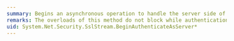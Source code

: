 ```yaml
---
summary: Begins an asynchronous operation to handle the server side of authenticating a client-server connection.
remarks: The overloads of this method do not block while authentication is in progress. To block while waiting for the authentication to complete, use one of the <xref:System.Net.Security.SslStream.AuthenticateAsServer%2A> methods.
uid: System.Net.Security.SslStream.BeginAuthenticateAsServer*
---
```

